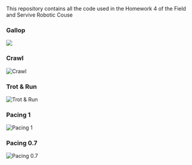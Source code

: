 This repository contains all the code used in the Homework 4 of the Field and Servive Robotic Couse
### Gallop

![](https://github.com/salvatoredeluca/FSR_HOMEWORK4/media/gallop.gif.gif)

### Crawl
![Crawl](./media/crawl.gif)

### Trot & Run
![Trot & Run](./media/trot_run.gif)

### Pacing 1
![Pacing 1](./media/pacing_1.gif)

### Pacing 0.7
![Pacing 0.7](./media/pacing_07.gif)



